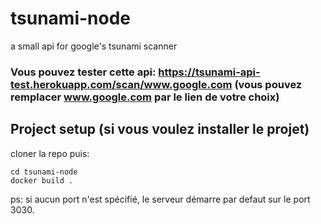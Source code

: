# tsunami-node
a small api for google's tsunami scanner

### Vous pouvez tester cette api: https://tsunami-api-test.herokuapp.com/scan/www.google.com (vous pouvez remplacer www.google.com par le lien de votre choix)

## Project setup (si vous voulez installer le projet)

cloner la repo puis:
```
cd tsunami-node
docker build .
```
ps: si aucun port n'est spécifié, le serveur démarre par defaut sur le port 3030.
